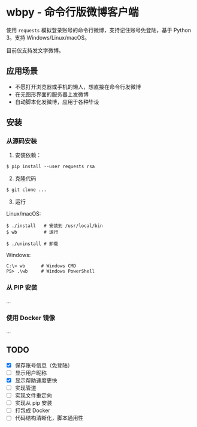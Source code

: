# wbpy - 命令行版微博客户端

使用 `requests` 模拟登录账号的命令行微博，支持记住账号免登陆，基于 Python 3。支持 Windows/Linux/macOS。

目前仅支持发文字微博。

## 应用场景

- 不愿打开浏览器或手机的懒人，想直接在命令行发微博
- 在无图形界面的服务器上发微博
- 自动脚本化发微博，应用于各种毕设

## 安装

### 从源码安装

1. 安装依赖：

```
$ pip install --user requests rsa
```

2. 克隆代码

```
$ git clone ...
```

3. 运行

Linux/macOS:

```
$ ./install   # 安装到 /usr/local/bin
$ wb          # 运行

$ ./uninstall # 卸载
```

Windows:

```
C:\> wb      # Windows CMD
PS> .\wb     # Windows PowerShell
```

### 从 PIP 安装

...

### 使用 Docker 镜像

...

## TODO

- [x] 保存账号信息（免登陆）
- [ ] 显示用户昵称
- [x] 显示帮助速度更快
- [ ] 实现管道
- [ ] 实现文件重定向
- [ ] 实现从 pip 安装
- [ ] 打包成 Docker
- [ ] 代码结构清晰化，脚本通用性